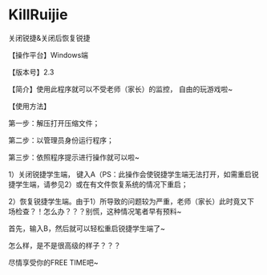 # KillRuijie
关闭锐捷&关闭后恢复锐捷

【操作平台】Windows端

【版本号】2.3

【简介】使用此程序就可以不受老师（家长）的监控， 自由的玩游戏啦~

【使用方法】

第一步：解压打开压缩文件；

第二步：以管理员身份运行程序；

第三步：依照程序提示进行操作就可以啦~

1）关闭锐捷学生端， 键入A（PS：此操作会使锐捷学生端无法打开，如需重启锐捷学生端，请参见2）或在有文件恢复系统的情况下重启；

2）恢复锐捷学生端。由于1）所导致的问题较为严重，老师（家长）此时竟又下场检查？！怎么办？？？别慌，这种情况笔者早有预料~

首先，输入B，然后就可以轻松重启锐捷学生端了~

怎么样，是不是很高级的样子？？？

尽情享受你的FREE TIME吧~
